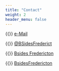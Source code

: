 ```yaml
---
title: "Contact"
weight: 2
header_menu: false
---
```


{{<icon class="fa fa-envelope">}}&nbsp;[e-Mail](mailto:bsidesfredericton@gmail.com)

{{<icon class="fa fa-twitter">}}&nbsp;[@BSidesFrederict](https://twitter.com/BSidesFrederict)

{{<icon class="fa fa-facebook">}}&nbsp;[Bsides Fredericton](https://www.facebook.com/BSides-Fredericton-528991340777139)

{{<icon class="fa fa-linkedin">}}&nbsp;[BsidesFredericton](https://www.linkedin.com/company/bsidesfredericton/)
